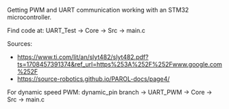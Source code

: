 Getting PWM and UART communication working with an STM32 microcontroller. 

Find code at: 
UART_Test -> Core -> Src -> main.c

Sources: 
- https://www.ti.com/lit/an/slyt482/slyt482.pdf?ts=1708457391374&ref_url=https%253A%252F%252Fwww.google.com%252F
- https://source-robotics.github.io/PAROL-docs/page4/

For dynamic speed PWM:
dynamic_pin branch -> 
UART_PWM -> Core -> Src -> main.c
